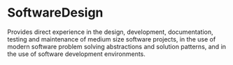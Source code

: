 # SoftwareDesign
Provides direct experience in the design, development, documentation, testing and maintenance of medium size software projects, in the use of modern software problem solving abstractions and solution patterns, and in the use of software development environments. 
